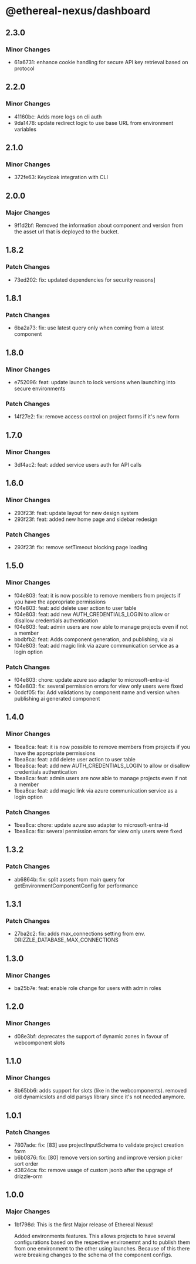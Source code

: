 # @ethereal-nexus/dashboard

## 2.3.0

### Minor Changes

- 61a6731: enhance cookie handling for secure API key retrieval based on protocol

## 2.2.0

### Minor Changes

- 41160bc: Adds more logs on cli auth
- 9da1478: update redirect logic to use base URL from environment variables

## 2.1.0

### Minor Changes

- 372fe63: Keycloak integration with CLI

## 2.0.0

### Major Changes

- 9f1d2bf: Removed the information about component and version from the asset url that is deployed to the bucket.

## 1.8.2

### Patch Changes

- 73ed202: fix: updated dependencies for security reasons]

## 1.8.1

### Patch Changes

- 6ba2a73: fix: use latest query only when coming from a latest component

## 1.8.0

### Minor Changes

- e752096: feat: update launch to lock versions when launching into secure environments

### Patch Changes

- 14f27e2: fix: remove access control on project forms if it's new form

## 1.7.0

### Minor Changes

- 3df4ac2: feat: added service users auth for API calls

## 1.6.0

### Minor Changes

- 293f23f: feat: update layout for new design system
- 293f23f: feat: added new home page and sidebar redesign

### Patch Changes

- 293f23f: fix: remove setTimeout blocking page loading

## 1.5.0

### Minor Changes

- f04e803: feat: it is now possible to remove members from projects if you have the appropriate permissions
- f04e803: feat: add delete user action to user table
- f04e803: feat: add new AUTH_CREDENTIALS_LOGIN to allow or disallow credentials authentication
- f04e803: feat: admin users are now able to manage projects even if not a member
- bbdbfb2: feat: Adds component generation, and publishing, via ai
- f04e803: feat: add magic link via azure communication service as a login option

### Patch Changes

- f04e803: chore: update azure sso adapter to microsoft-entra-id
- f04e803: fix: several permission errors for view only users were fixed
- 0cdcf05: fix: Add validations by component name and version when publishing ai generated component

## 1.4.0

### Minor Changes

- 1bea8ca: feat: it is now possible to remove members from projects if you have the appropriate permissions
- 1bea8ca: feat: add delete user action to user table
- 1bea8ca: feat: add new AUTH_CREDENTIALS_LOGIN to allow or disallow credentials authentication
- 1bea8ca: feat: admin users are now able to manage projects even if not a member
- 1bea8ca: feat: add magic link via azure communication service as a login option

### Patch Changes

- 1bea8ca: chore: update azure sso adapter to microsoft-entra-id
- 1bea8ca: fix: several permission errors for view only users were fixed

## 1.3.2

### Patch Changes

- ab6864b: fix: split assets from main query for getEnvironmentComponentConfig for performance

## 1.3.1

### Patch Changes

- 27ba2c2: fix: adds max_connections setting from env. DRIZZLE_DATABASE_MAX_CONNECTIONS

## 1.3.0

### Minor Changes

- ba25b7e: feat: enable role change for users with admin roles

## 1.2.0

### Minor Changes

- d08e3bf: deprecates the support of dynamic zones in favour of webcomponent slots

## 1.1.0

### Minor Changes

- 8b65bb6: adds support for slots (like in the webcomponents). removed old dynamicslots and old parsys library since it's not needed anymore.

## 1.0.1

### Patch Changes

- 7807ade: fix: [83] use projectInputSchema to validate project creation form
- b6b0876: fix: [80] remove version sorting and improve version picker sort order
- d3824ca: fix: remove usage of custom jsonb after the upgrage of drizzle-orm

## 1.0.0

### Major Changes

- 1bf798d: This is the first Major release of Ethereal Nexus!

  Added environments features. This allows projects to have several configurations based on the respective environemnt and to publish them from one environment to the other using launches.
  Because of this there were breaking changes to the schema of the component configs.
